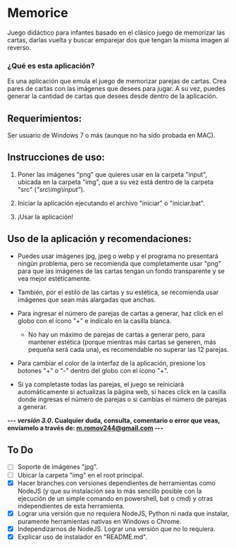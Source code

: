 # Memorice
Juego didáctico para infantes basado en el clásico juego de memorizar las cartas, darlas vuelta y buscar emparejar dos que tengan la misma imagen al reverso.

### ¿Qué es esta aplicación? 
Es una aplicación que emula el juego de memorizar parejas de cartas. Crea pares de cartas con las imágenes que desees para jugar. A su vez, puedes generar la cantidad de cartas que desees desde dentro de la aplicación.

## Requerimientos:

Ser usuario de Windows 7 o más (aunque no ha sido probada en MAC).





## Instrucciones de uso:

1. Poner las imágenes "png" que quieres usar en la carpeta "input", ubicada en la carpeta "img", que a su vez está dentro de la carpeta "src" (*"src\img\input\"*).

2. Iniciar la aplicación ejecutando el archivo "iniciar" o "iniciar.bat".

3. ¡Usar la aplicación!





## Uso de la aplicación y recomendaciones:

- Puedes usar imágenes jpg, jpeg o webp y el programa no presentará ningún problema, pero se recomienda que completamente usar "png" para que las imágenes de las cartas tengan un fondo transparente y se vea mejor estéticamente.

- También, por el estilo de las cartas y su estética, se recomienda usar imágenes que sean más alargadas que anchas.
  
- Para ingresar el número de parejas de cartas a generar, haz click en el globo con el ícono "+" e indícalo en la casilla blanca.
    - No hay un máximo de parejas de cartas a generar pero, para mantener estética (porque mientras más cartas se generen, más pequeña será cada una), es recomendable no superar las 12 parejas.

- Para cambiar el color de la interfaz de la aplicación, presione los botones "+" o "-" dentro del globo con el ícono "+".

- Si ya completaste todas las parejas, el juego se reiniciará automáticamente si actualizas la página web, si haces click en la casilla donde ingresas el número de parejas o si cambias el número de parejas a generar.







**--- *versión 3.0*. Cualquier duda, consulta, comentario o error que veas, envíamelo a través de: m.romov244@gmail.com ---**





## To Do
- [ ] Soporte de imágenes "jpg".
- [ ] Ubicar la carpeta "img" en el root principal.
- [x] Hacer branches con versiones dependientes de herramientas como NodeJS (y que su instalación sea lo más sencillo posible con la ejecución de un simple comando en powershell, bat o cmd) y otras independientes de esta herramienta.
- [x] Lograr una versión que no requiera NodeJS, Python ni nada que instalar, puramente herramientas nativas en Windows o Chrome.
- [x] Independizarnos de NodeJS. Lograr una versión que no lo requiera.
- [x] Explicar uso de instalador en "README.md".
